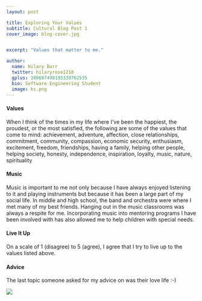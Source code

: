 ```yaml
---
layout: post

title: Exploring Your Values
subtitle: Cultural Blog Post 1
cover_image: blog-cover.jpg


excerpt: "Values that matter to me."

author:
  name: Hilary Barr
  twitter: hilaryrose1218
  gplus: 100687498195339762535 
  bio: Software Engineering Student
  image: ks.png
---
```


#### Values
When I think of the times in my life where I've been the happiest, the proudest, or the most satisfied, the following are some of the values that come to mind: achievement, adventure, affection, close relationships, commitment, community, compassion, economic security, enthusiasm, excitement, freedom, friendships, having a family, helping other people, helping society, honesty, independence, inspiration, loyalty, music, nature, spirituality 

#### Music
Music is important to me not only because I have always enjoyed listening to it and playing instruments but because it has been a large part of my social life. In middle and high school, the band and orchestra were where I met many of my best friends. Hanging out in the music classrooms was always a respite for me. Incorporating music into mentoring programs I have been involved with has also allowed me to help children with special needs. 

#### Live It Up
On a scale of 1 (disagree) to 5 (agree), I agree that I try to live up to the values listed above.

#### Advice
The last topic someone asked for my advice on was their love life :-) 


            
<img src= "http://www.hallerandhug.com/wp-content/uploads/2013/11/line-divider.png"/>
	
